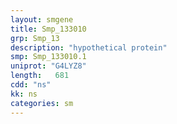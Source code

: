 ```yaml
---
layout: smgene
title: Smp_133010
grp: Smp_13
description: "hypothetical protein"
smp: Smp_133010.1
uniprot: "G4LYZ8"
length:   681
cdd: "ns"
kk: ns
categories: sm
---
```

